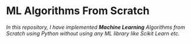 <h1>ML Algorithms From Scratch</h1>

<i>In this repository, I have implemented <b>Machine Learning</b> Algorithms from Scratch using Python without using any ML library like Scikit Learn etc.</i>